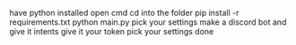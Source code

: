 have python installed
open cmd
cd into the folder
pip install -r requirements.txt
python main.py
pick your settings
make a discord bot and give it intents
give it your token
pick your settings
done
